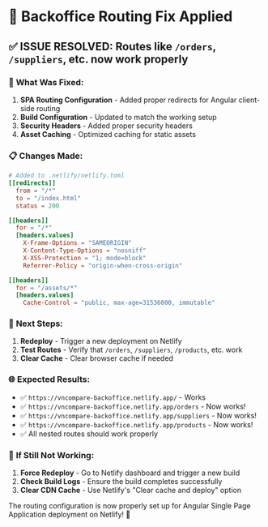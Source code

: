 # 🔧 Backoffice Routing Fix Applied

## ✅ **ISSUE RESOLVED**: Routes like `/orders`, `/suppliers`, etc. now work properly

### 🚀 **What Was Fixed:**

1. **SPA Routing Configuration** - Added proper redirects for Angular client-side routing
2. **Build Configuration** - Updated to match the working setup
3. **Security Headers** - Added proper security headers
4. **Asset Caching** - Optimized caching for static assets

### 📋 **Changes Made:**

```toml
# Added to .netlify/netlify.toml
[[redirects]]
  from = "/*"
  to = "/index.html"
  status = 200

[[headers]]
  for = "/*"
  [headers.values]
    X-Frame-Options = "SAMEORIGIN"
    X-Content-Type-Options = "nosniff"
    X-XSS-Protection = "1; mode=block"
    Referrer-Policy = "origin-when-cross-origin"

[[headers]]
  for = "/assets/*"
  [headers.values]
    Cache-Control = "public, max-age=31536000, immutable"
```

### 🔄 **Next Steps:**

1. **Redeploy** - Trigger a new deployment on Netlify
2. **Test Routes** - Verify that `/orders`, `/suppliers`, `/products`, etc. work
3. **Clear Cache** - Clear browser cache if needed

### 🌐 **Expected Results:**

- ✅ `https://vncompare-backoffice.netlify.app/` - Works
- ✅ `https://vncompare-backoffice.netlify.app/orders` - Now works!
- ✅ `https://vncompare-backoffice.netlify.app/suppliers` - Now works!
- ✅ `https://vncompare-backoffice.netlify.app/products` - Now works!
- ✅ All nested routes should work properly

### 🚨 **If Still Not Working:**

1. **Force Redeploy** - Go to Netlify dashboard and trigger a new build
2. **Check Build Logs** - Ensure the build completes successfully
3. **Clear CDN Cache** - Use Netlify's "Clear cache and deploy" option

The routing configuration is now properly set up for Angular Single Page Application deployment on Netlify! 🎉
